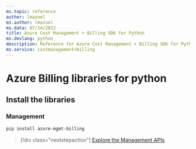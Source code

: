 ```yaml
---
ms.topic: reference
author: lmazuel
ms.author: lmazuel
ms.data: 07/14/2022
title: Azure Cost Management + Billing SDK for Python
ms.devlang: python
description: Reference for Azure Cost Management + Billing SDK for Python
ms.service: costmanagement+billing
---
```

# Azure Billing libraries for python

## Install the libraries


### Management

```bash
pip install azure-mgmt-billing
```
> [!div class="nextstepaction"]
> [Explore the Management APIs](/python/api/overview/azure/billing/management)